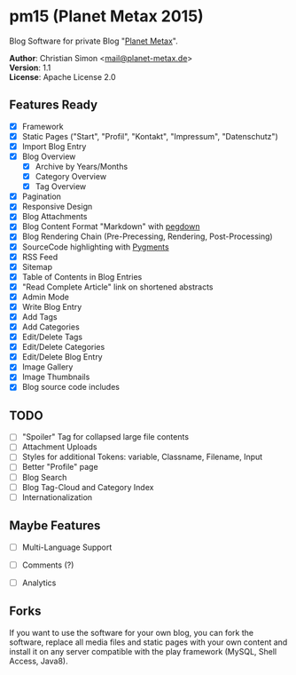 # pm15 (Planet Metax 2015)

Blog Software for private Blog "[Planet Metax](https://www.planet-metax.de)".

**Author**: Christian Simon <[mail@planet-metax.de](mailto:mail@planet-metax.de)>  
**Version**: 1.1  
**License**: Apache License 2.0


## Features Ready

* [x] Framework
* [x] Static Pages ("Start", "Profil", "Kontakt", "Impressum", "Datenschutz")
* [x] Import Blog Entry
* [x] Blog Overview
  * [x] Archive by Years/Months
  * [x] Category Overview
  * [x] Tag Overview
* [x] Pagination
* [x] Responsive Design
* [x] Blog Attachments
* [x] Blog Content Format "Markdown" with [pegdown](https://github.com/sirthias/pegdown)
* [x] Blog Rendering Chain (Pre-Precessing, Rendering, Post-Processing)
* [x] SourceCode highlighting with [Pygments](http://pygments.org)
* [x] RSS Feed
* [x] Sitemap
* [x] Table of Contents in Blog Entries
* [x] "Read Complete Article" link on shortened abstracts
* [x] Admin Mode
* [x] Write Blog Entry
* [x] Add Tags
* [x] Add Categories
* [x] Edit/Delete Tags
* [x] Edit/Delete Categories
* [x] Edit/Delete Blog Entry
* [x] Image Gallery
* [x] Image Thumbnails
* [x] Blog source code includes

## TODO

* [ ] "Spoiler" Tag for collapsed large file contents
* [ ] Attachment Uploads
* [ ] Styles for additional Tokens: variable, Classname, Filename, Input
* [ ] Better "Profile" page
* [ ] Blog Search
* [ ] Blog Tag-Cloud and Category Index
* [ ] Internationalization

## Maybe Features

* [ ] Multi-Language Support
* [ ] Comments (?)
* [ ] Analytics


## Forks

If you want to use the software for your own blog, you can fork the software, replace all
media files and static pages with your own content and install it on any server compatible
with the play framework (MySQL, Shell Access, Java8).

